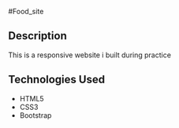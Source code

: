 #Food_site

## Description
This is a responsive website i built during practice

## Technologies Used
- HTML5
- CSS3
- Bootstrap
  
